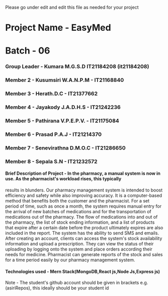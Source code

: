 Please go under edit and edit this file as needed for your project

# Project Name - EasyMed
# Batch - 06
### Group Leader - Kumara M.G.S.D IT21184208 (it21184208)
### Member 2 - Kusumsiri W.A.N.P.M - IT21168840
### Member 3 - Herath.D.C - IT21377662
### Member 4 - Jayakody J.A.D.H.S - IT21242236
### Member 5 - Pathirana V.P.E.P.V. - IT21175084
### Member 6 - Prasad P.A.J - IT21214370
### Member 7 - Senevirathna D.M.O.C - IT21286650
### Member 8 - Sepala S.N - IT21232572

#### Brief Description of Project - In the pharmacy, a manual system is now in use. As the pharmacist's workload rises, this typically 
results in blunders. Our pharmacy management system is intended to boost efficiency and safety 
while also improving accuracy. It is a computer-based method that benefits both the customer and 
the pharmacist. For a set period of time, such as once a month, the system requires manual entry 
for the arrival of new batches of medications and for the transportation of medications out of the 
pharmacy. The flow of medications into and out of the pharmacy, the list of stock ending 
information, and a list of products that expire after a certain date before the product ultimately 
expires are also included in the report. The system has the ability to send SMS and emails. After 
creating an account, clients can access the system's stock availability information and upload a 
prescription. They can view the status of their uploading by logging onto the system and place 
orders according their needs for medicine. Pharmacist can generate reports of the stock and sales 
for a time period easily by our pharmacy management system.

#### Technologies used - Mern Stack(MongoDB,React js,Node Js,Express js)

Note - The student's github account should be given in brackets e.g. (asiriRepos), this ideally should be your student id 

